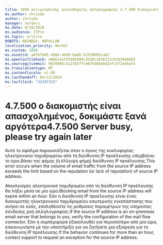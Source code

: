 ```yaml
---
title: 1050 αντιμετώπισης ανεπιθύμητης αλληλογραφίας 4.7.500 διακομιστής είναι απασχολημένος. Προσπαθήστε ξανά αργότερα από [XXX.XXX.XXX.XXX]
ms.author: chrisda
author: chrisda
manager: serdars
ms.date: 9/28/2018
ms.audience: ITPro
ms.topic: article
ROBOTS: NOINDEX, NOFOLLOW
localization_priority: Normal
ms.custom: 1050
ms.assetid: a97b7845-4884-4d99-bab6-52539603cab2
ms.openlocfilehash: a06614e3f5995099c3b38c1836712cb3d396b6b5
ms.sourcegitcommit: 9d78905c512192ffc4675468abd2efc5f2e4baf4
ms.translationtype: MT
ms.contentlocale: el-GR
ms.lasthandoff: 04/23/2019
ms.locfileid: "32397152"
---
```

# <a name="47500-server-busy-please-try-again-later"></a><span data-ttu-id="f27fd-103">4.7.500 ο διακομιστής είναι απασχολημένος, δοκιμάστε ξανά αργότερα</span><span class="sxs-lookup"><span data-stu-id="f27fd-103">4.7.500 Server busy, please try again later</span></span>

<span data-ttu-id="f27fd-104">Αυτό το σφάλμα παρουσιάζεται όταν ο όγκος της κυκλοφορίας ηλεκτρονικού ταχυδρομείου από τη διεύθυνση IP προέλευσης υπερβαίνει το όριο βάσει της φήμης (ή έλλειψη φήμη) διεύθυνση IP προέλευσης.</span><span class="sxs-lookup"><span data-stu-id="f27fd-104">This error occurs when the volume of email traffic from the source IP address exceeds the limit based on the reputation (or lack of reputation) of source IP address.</span></span>

<span data-ttu-id="f27fd-105">Αποκλεισμός ηλεκτρονικό ταχυδρομείο από τη διεύθυνση IP προέλευσης θα λήξει μέσα σε μία ώρα.</span><span class="sxs-lookup"><span data-stu-id="f27fd-105">Blocking email from the source IP address will expire within an hour.</span></span> <span data-ttu-id="f27fd-106">Εάν η διεύθυνση IP προέλευσης είναι ένας διακομιστής ηλεκτρονικού ταχυδρομείου εσωτερικής εγκατάστασης που ανήκει σε εσάς, επαληθεύστε τις ρυθμίσεις παραμέτρων της υπηρεσίας σύνδεσης ροή αλληλογραφίας.</span><span class="sxs-lookup"><span data-stu-id="f27fd-106">If the source IP address is an on-premises email server that belongs to you, verify the configuration of the mail flow connector.</span></span> <span data-ttu-id="f27fd-107">Εάν η συμπεριφορά εξακολουθεί για περισσότερο από μία ώρα, επικοινωνήστε με την υποστήριξη για να ζητήσετε μια εξαίρεση για τη διεύθυνση IP προέλευσης.</span><span class="sxs-lookup"><span data-stu-id="f27fd-107">If the behavior continues for more than an hour, contact support to request an exception for the source IP address.</span></span>

